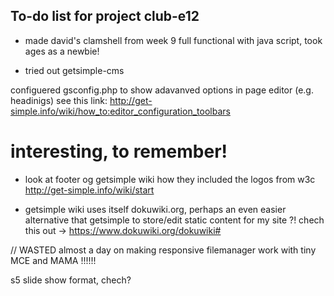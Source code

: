 To-do list for project club-e12
-------------------------------

* made david's clamshell from week 9 full functional with java script, took ages as a newbie!

* tried out getsimple-cms

configuered gsconfig.php to show adavanved options in page editor (e.g. headinigs) see this link: http://get-simple.info/wiki/how_to:editor_configuration_toolbars


# interesting, to remember!

* look at footer og getsimple wiki how they included the logos from w3c
http://get-simple.info/wiki/start

* getsimple wiki uses itself dokuwiki.org, perhaps an even easier alternative that getsimple to store/edit static content for my site ?!
chech this out -> https://www.dokuwiki.org/dokuwiki#

// WASTED almost a day on making responsive filemanager work with tiny MCE and MAMA !!!!!!

s5 slide show format, chech?